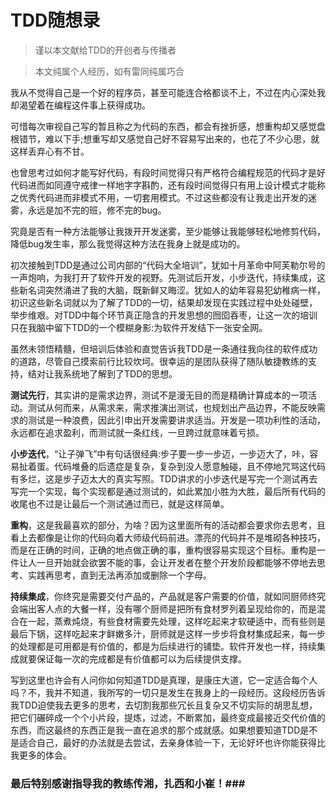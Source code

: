 TDD随想录
============
>谨以本文献给TDD的开创者与传播者

>本文纯属个人经历，如有雷同纯属巧合

我从不觉得自己是一个好的程序员，甚至可能连合格都谈不上，不过在内心深处我却渴望着在编程这件事上获得成功。

可惜每次审视自己写的暂且称之为代码的东西，都会有挫折感，想重构却又感觉盘根错节，难以下手;想重写却又感觉自己好不容易写出来的，也花了不少心思，就这样丢弃心有不甘。

也曾思考过如何才能写好代码，有段时间觉得只有严格符合编程规范的代码才是好代码进而如同遵守戒律一样地字字斟酌，还有段时间觉得只有用上设计模式才能称之优秀代码进而非模式不用，一切套用模式。不过这些都没有让我走出开发的迷雾，永远是加不完的班，修不完的bug。

究竟是否有一种方法能够让我拨开开发迷雾，至少能够让我能够轻松地修剪代码，降低bug发生率，那么我觉得这种方法在我身上就是成功的。

初次接触到TDD是通过公司内部的“代码大全培训”，犹如十月革命中阿芙勒尔号的一声炮响，为我打开了软件开发的视野。先测试后开发，小步迭代，持续集成，这些新名词突然涌进了我的大脑，既新鲜又晦涩。犹如人的幼年容易犯幼稚病一样，初识这些新名词就以为了解了TDD的一切，结果却发现在实践过程中处处碰壁，举步维艰。对TDD中每个环节真正隐含的开发思想的囫囵吞枣，让这一次的培训只在我脑中留下TDD的一个模糊身影:为软件开发结下一张安全网。

虽然未领悟精髓，但培训后体验和直觉告诉我TDD是一条通往我向往的软件成功的道路，尽管自己摸索前行比较坎坷。很幸运的是团队获得了随队敏捷教练的支持，结对让我系统地了解到了TDD的思想。

**测试先行**，其实讲的是需求边界，测试不是漫无目的而是精确计算成本的一项活动。测试从何而来，从需求来，需求推演出测试，也规划出产品边界，不能反映需求的测试是一种浪费，因此引申出开发需要讲求适当。开发是一项功利性的活动，永远都在追求盈利，而测试就一条红线，一旦跨过就意味着亏损。

**小步迭代**，“让子弹飞”中有句话很经典:步子要一步一步迈，一步迈大了，咔，容易扯着蛋。代码堆叠的后遗症是复杂，复杂到没人愿意触碰，且不停地咒骂这代码有多烂，这是步子迈太大的真实写照。TDD讲求的小步迭代是写完一个测试再去写完一个实现，每个实现都是通过测试的，如此累加小胜为大胜，最后所有代码的收尾也不过是让最后一个测试通过而已，就是这样简单。

**重构**，这是我最喜欢的部分，为啥？因为这里面所有的活动都会要求你去思考，且看上去都像是让你的代码向着大师级代码前进。漂亮的代码并不是堆砌各种技巧，而是在正确的时间，正确的地点做正确的事，重构很容易实现这个目标。重构是一件让人一旦开始就会欲罢不能的事，会让开发者在整个开发阶段都能够不停地去思考、实践再思考，直到无法再添加或删除一个字母。

**持续集成**，你终究是需要交付产品的，产品就是客户需要的价值，就如同厨师终究会端出客人点的大餐一样，没有哪个厨师是把所有食材罗列着呈现给你的，而是混合在一起，蒸煮炖烧，有些食材需要先处理，这样吃起来才软硬适中，而有些则是最后下锅，这样吃起来才鲜嫩多汁，厨师就是这样一步步将食材集成起来，每一步的处理都是可用都是有价值的，都是为后续进行的铺垫。软件开发也一样，持续集成就要保证每一次的完成都是有价值都可以为后续提供支撑。

写到这里也许会有人问你如何知道TDD是真理，是康庄大道，它一定适合每个人吗？不，我并不知道，我所写的一切只是发生在我身上的一段经历。这段经历告诉我TDD迫使我去更多的思考，去切割我那些冗长且复杂又不切实际的胡思乱想，把它们碾碎成一个个小片段，提炼，过滤，不断累加，最终变成最接近交代价值的东西，而这最终的东西正是我一直在追求的那个成就感。如果想要知道TDD是不是适合自己，最好的办法就是去尝试，去亲身体验一下，无论好坏也许你能获得比我更多的体会。

### 最后特别感谢指导我的教练传湘，扎西和小崔！###
